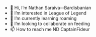 - 👋 Hi, I’m Nathan Saraiva--Bardisbanian
- 👀 I’m interested in League of Legend
- 🌱 I’m currently learning roaming
- 💞️ I’m looking to collaborate on feeding
- 📫 How to reach me ND CaptainFideur

<!---
xxxNathan46xxx/xxxNathan46xxx is a ✨ special ✨ repository because its `README.md` (this file) appears on your GitHub profile.
You can click the Preview link to take a look at your changes.
--->
